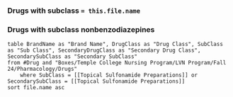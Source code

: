 
### Drugs with subclass `= this.file.name`
### Drugs with subclass nonbenzodiazepines

```dataview
table BrandName as "Brand Name", DrugClass as "Drug Class", SubClass as "Sub Class", SecondaryDrugClass as "Secondary Drug Class", SecondarySubClass as "Secondary SubClass"
from #Drug and "Boxes/Temple College Nursing Program/LVN Program/Fall 24/Pharmacology/Drugs" 
	where SubClass = [[Topical Sulfonamide Preparations]] or SecondarySubClass = [[Topical Sulfonamide Preparations]]
sort file.name asc
```
	
